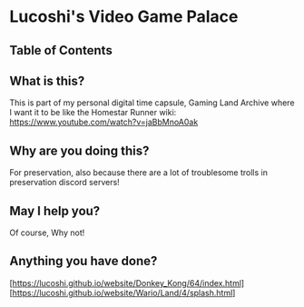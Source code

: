 # Lucoshi's Video Game Palace
## Table of Contents

## What is this?
This is part of my personal digital time capsule, Gaming Land Archive where I want it to be like the Homestar Runner wiki: https://www.youtube.com/watch?v=jaBbMnoA0ak
## Why are you doing this?
For preservation, also because there are a lot of troublesome trolls in preservation discord servers!
## May I help you?
Of course, Why not!
## Anything you have done?

[https://lucoshi.github.io/website/Donkey_Kong/64/index.html]
[https://lucoshi.github.io/website/Wario/Land/4/splash.html]
